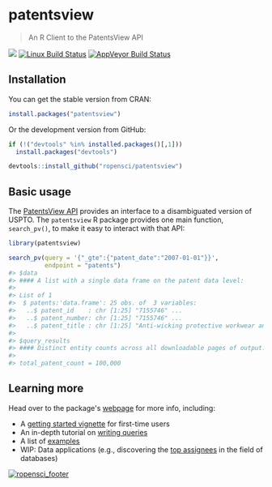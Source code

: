 patentsview
================

> An R Client to the PatentsView API

[![](http://badges.ropensci.org/112_status.svg)](https://github.com/ropensci/onboarding/issues/112) [![Linux Build Status](https://travis-ci.org/ropensci/patentsview.svg?branch=master)](https://travis-ci.org/ropensci/patentsview) [![AppVeyor Build Status](https://ci.appveyor.com/api/projects/status/github/ropensci/patentsview?branch=master&svg=true)](https://ci.appveyor.com/project/ropensci/patentsview)

Installation
------------

You can get the stable version from CRAN:

``` r
install.packages("patentsview")
```

Or the development version from GitHub:

``` r
if (!("devtools" %in% installed.packages()[,1]))
  install.packages("devtools")

devtools::install_github("ropensci/patentsview")
```

Basic usage
-----------

The [PatentsView API](http://www.patentsview.org/api/doc.html) provides an interface to a disambiguated version of USPTO. The `patentsview` R package provides one main function, `search_pv()`, to make it easy to interact with that API:

``` r
library(patentsview)

search_pv(query = '{"_gte":{"patent_date":"2007-01-01"}}',
          endpoint = "patents")
#> $data
#> #### A list with a single data frame on the patent data level:
#> 
#> List of 1
#>  $ patents:'data.frame': 25 obs. of  3 variables:
#>   ..$ patent_id    : chr [1:25] "7155746" ...
#>   ..$ patent_number: chr [1:25] "7155746" ...
#>   ..$ patent_title : chr [1:25] "Anti-wicking protective workwear and methods of making and using same" ...
#> 
#> $query_results
#> #### Distinct entity counts across all downloadable pages of output:
#> 
#> total_patent_count = 100,000
```

Learning more
-------------

Head over to the package's [webpage](https://ropensci.github.io/patentsview/index.html) for more info, including:

-   A [getting started vignette](http://ropensci.github.io/patentsview/articles/getting-started.html) for first-time users
-   An in-depth tutorial on [writing queries](http://ropensci.github.io/patentsview/articles/writing-queries.html)
-   A list of [examples](http://ropensci.github.io/patentsview/articles/examples.html)
-   WIP: Data applications (e.g., discovering the [top assignees](http://ropensci.github.io/patentsview/articles/assignees.html) in the field of databases)

[![ropensci\_footer](http://ropensci.org/public_images/github_footer.png)](http://ropensci.org)